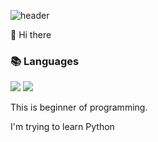 ![header](https://capsule-render.vercel.app/api?type=waving&color=gradient&height=200&section=header&text=&fontSize=90)

👋 Hi there

### 📚 Languages

<img src="https://img.shields.io/badge/Python-3776AB?style=flat&logo=python&logoColor=white"></a>
<a href="https://www.instagram.com/junsik_ky/" target="_blank"><img src="https://img.shields.io/badge/instagram-E4405F?style=flat&logo=instagram&logoColor=white"></a>

This is beginner of programming.

I'm trying to learn Python
